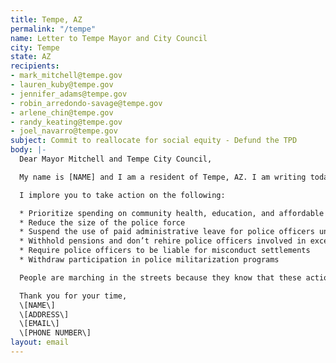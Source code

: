 ```yaml
---
title: Tempe, AZ
permalink: "/tempe"
name: Letter to Tempe Mayor and City Council
city: Tempe
state: AZ
recipients:
- mark_mitchell@tempe.gov
- lauren_kuby@tempe.gov
- jennifer_adams@tempe.gov
- robin_arredondo-savage@tempe.gov
- arlene_chin@tempe.gov
- randy_keating@tempe.gov
- joel_navarro@tempe.gov
subject: Commit to reallocate for social equity - Defund the TPD
body: |-
  Dear Mayor Mitchell and Tempe City Council,

  My name is [NAME] and I am a resident of Tempe, AZ. I am writing today to urge you to reduce funding for and limit the reach of the police in Tempe.

  I implore you to take action on the following:

  * Prioritize spending on community health, education, and affordable housing
  * Reduce the size of the police force
  * Suspend the use of paid administrative leave for police officers under investigation
  * Withhold pensions and don’t rehire police officers involved in excessive force
  * Require police officers to be liable for misconduct settlements
  * Withdraw participation in police militarization programs

  People are marching in the streets because they know that these actions will result in a healthier, more just society. I implore you to please listen to the needs of your constituents and take immediate action to address their concerns.

  Thank you for your time,
  \[NAME\]
  \[ADDRESS\]
  \[EMAIL\]
  \[PHONE NUMBER\]
layout: email
---
```



